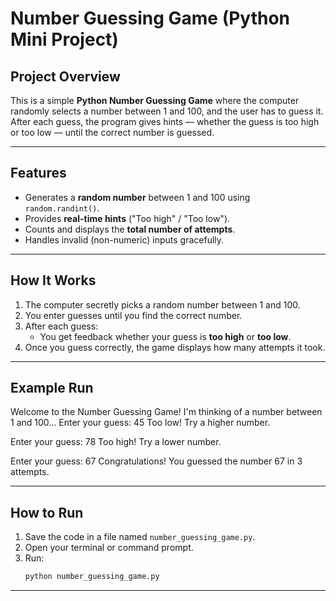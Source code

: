 # Number Guessing Game (Python Mini Project)

## Project Overview
This is a simple **Python Number Guessing Game** where the computer randomly selects a number between 1 and 100, and the user has to guess it.  
After each guess, the program gives hints — whether the guess is too high or too low — until the correct number is guessed.

---

## Features
- Generates a **random number** between 1 and 100 using `random.randint()`.
- Provides **real-time hints** ("Too high" / "Too low").
- Counts and displays the **total number of attempts**.
- Handles invalid (non-numeric) inputs gracefully.

---

## How It Works
1. The computer secretly picks a random number between 1 and 100.
2. You enter guesses until you find the correct number.
3. After each guess:
   - You get feedback whether your guess is **too high** or **too low**.
4. Once you guess correctly, the game displays how many attempts it took.

---

## Example Run
Welcome to the Number Guessing Game!
I'm thinking of a number between 1 and 100...
Enter your guess: 45
Too low! Try a higher number.

Enter your guess: 78
Too high! Try a lower number.

Enter your guess: 67
Congratulations! You guessed the number 67 in 3 attempts.

---

## How to Run
1. Save the code in a file named `number_guessing_game.py`.
2. Open your terminal or command prompt.
3. Run:
   ```bash
   python number_guessing_game.py

---